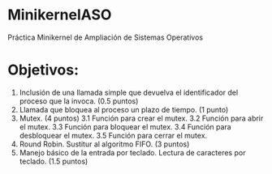 # MinikernelASO
Práctica Minikernel de Ampliación de Sistemas Operativos
# Objetivos:
1. Inclusión de una llamada simple que devuelva el identificador del proceso que la invoca. (0.5 puntos)
2. Llamada que bloquea al proceso un plazo de tiempo. (1 punto)
3. Mutex. (4 puntos)
  3.1 Función para crear el mutex.
  3.2 Función para abrir el mutex.
  3.3 Función para bloquear el mutex.
  3.4 Función para desbloquear el mutex.
  3.5 Función para cerrar el mutex.
4. Round Robin. Sustitur al algoritmo FIFO. (3 puntos)
5. Manejo básico de la entrada por teclado. Lectura de caracteres por teclado. (1.5 puntos)
